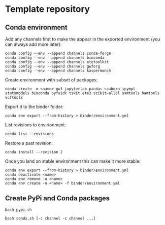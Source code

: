 # Template repository


## Conda environment

Add any channels first to make the appear in the exported environment (you can always add more later):
```
conda config --env --append channels conda-forge
conda config --env --append channels bioconda
conda config --env --append channels etetoolkit
conda config --env --append channels gwforg
conda config --env --append channels kaspermunch
```

Create environment with subset of packages:
```
conda create -n <name> gwf jupyterlab pandas seaborn ipympl statsmodels bioconda pyfaidx tskit ete3 scikit-allel samtools bamtools vcftools
```

Export it to the binder folder:
```
conda env export --from-history > binder/environment.yml
```

List revisions to envirionment:
```
conda list --revisions
```

Restore a past revision:
```
conda install --revision 2
```

Once you land on stable environment this can make it more stable:

```
conda env export --from-history > binder/environment.yml
conda deactivate <name>
conda env remove -n <name>
conda env create -n <name> -f binder/environment.yml
```

## Create PyPi and Conda packages

```
bash pypi.sh
```

```
bash conda.sh [-c channel -c channel ...]
```
